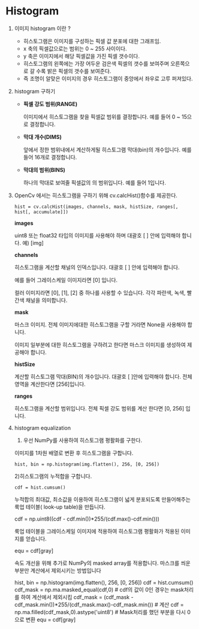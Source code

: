 # Histogram



1. 이미지 histogram 이란 ?
   - 히스토그램은 이미지를 구성하는 픽셀 값 분포에 대한 그래프임.
   - x 축의 픽셀값으로는 범위는 0 ~ 255 사이이다.
   - y 축은 이미지에서 해당 픽셀값을 가진 픽셀 갯수이다.
   - 히스토그램의 왼쪽에는 가장 어두운 검은색 픽셀의 갯수를 보여주며 오른쪽으로 갈 수록 밝은 픽셀의 갯수를 보여준다.
   - 즉 조명이 알맞은 이미지의 경우 히스토그램이 중앙에서 좌우로 고루 퍼져있다.

2. histogram 구하기

   - **픽셀 강도 범위(RANGE)**

     이미지에서 히스토그램을 찾을 픽셀값 범위를 결정합니다. 예를 들어 0 ~ 15으로 결정합니다.

   

   - **막대 개수(DIMS)**

     앞에서 정한 범위내에서 계산하게될 히스토그램 막대(bin)의 개수입니다. 예를 들어 16개로 결정합니다. 

   

   - **막대의 범위(BINS)**

     하나의 막대로 보여줄 픽셀값의 의 범위입니다. 예를 들어 1입니다.

3. OpenCv 에서는 히스토그램을 구하기 위해 cv.calcHist()함수를 제공한다.

   ``hist = cv.calcHist(images, channels, mask, histSize, ranges[, hist[, accumulate]])``

   **images**

   uint8 또는 float32 타입의 이미지를 사용해야 하며  대괄호 [ ] 안에 입력해야 합니다. 예) [img]

   

   **channels**

   히스토그램을 계산할 채널의 인덱스입니다. 대괄호 [ ] 안에 입력해야 합니다. 

   예를 들어 그레이스케일 이미지라면 [0] 입니다. 

   컬러 이미지라면 [0], [1], [2] 중 하나를 사용할 수 있습니다. 각각 파란색, 녹색, 빨간색 채널을 의미합니다.

   

   **mask**

   마스크 이미지. 전체 이미지에대한 히스토그램을 구할 거라면 None을 사용해야 합니다. 

   이미지 일부분에 대한 히스토그램을 구하려고 한다면 마스크 이미지를 생성하여 제공해야 합니다.

   

   **histSize**

   계산할 히스토그램 막대(BIN)의 개수입니다. 대괄호 [ ]안에 입력해야 합니다.  전체 영역을 계산한다면 [256]입니다. 

   

   **ranges**

   히스토그램을 계산할 범위입니다. 전체 픽셀 강도 범위를 계산 한다면 [0, 256] 입니다.

4. histogram equalization

   1) 우선 NumPy를 사용하여 히스토그램 평활화를 구한다.

   이미지를 1차원 배열로 변환 후 히스토그램을 구합니다. 

   ``hist, bin = np.histogram(img.flatten(), 256, [0, 256])``

   

   2)히스토그램의 누적합을 구합니다. 

   ``cdf = hist.cumsum()``

   

   

   누적합의 최대값, 최소값을 이용하여 히스토그램이 넓게 분포되도록 만들어해주는 룩업 테이블( look-up table)을 만듭니다. 

   

   cdf = np.uint8((cdf - cdf.min())*255/(cdf.max()-cdf.min()))

   

   

   룩업 테이블을 그레이스케일 이미지에 적용하여 히스토그램 평활화가 적용된 이미지를 얻습니다. 

   

   equ = cdf[gray]

   

   

   속도 개선을 위해 추가로 NumPy의 masked array를 적용합니다. 마스크를 씌운 부분만 계산에서 제외시키는 방법입니다

   

   hist, bin = np.histogram(img.flatten(), 256, [0, 256]) cdf = hist.cumsum() cdf_mask = np.ma.masked_equal(cdf,0) # cdf의 값이 0인 경우는 mask처리를 하여 계산에서 제외시킴 cdf_mask = (cdf_mask - cdf_mask.min())*255/(cdf_mask.max()-cdf_mask.min()) # 계산 cdf = np.ma.filled(cdf_mask,0).astype('uint8')  # Mask처리를 했던 부분을 다시 0으로 변환 equ = cdf[gray]